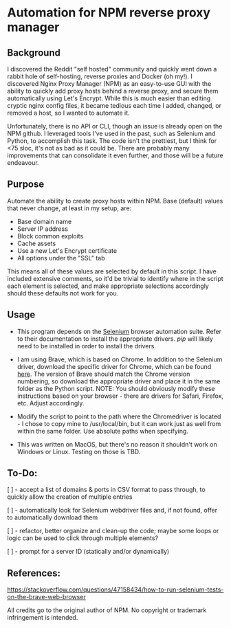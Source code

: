 # Automation for NPM reverse proxy manager

## Background
I discovered the Reddit "self hosted" community and quickly went down a rabbit hole of self-hosting, reverse proxies and Docker (oh my!). I discovered Nginx Proxy Manager (NPM) as an easy-to-use GUI with the ability to quickly add proxy hosts behind a reverse proxy, and secure them automatically using Let's Encrypt. While this is much easier than editing cryptic nginx config files, it became tedious each time I added, changed, or removed a host, so I wanted to automate it.

Unfortunately, there is no API or CLI, though an issue is already open on the NPM github. I leveraged tools I've used in the past, such as Selenium and Python, to accomplish this task.  The code isn't the prettiest, but I think for <75 sloc, it's not as bad as it could be. There are probably many improvements that can consolidate it even further, and those will be a future endeavour.

## Purpose
Automate the ability to create proxy hosts within NPM. Base (default) values that never change, at least in my setup, are:

- Base domain name
- Server IP address
- Block common exploits
- Cache assets
- Use a new Let's Encrypt certificate
- All options under the "SSL" tab

This means all of these values are selected by default in this script. I have included extensive comments, so it'd be trivial to identify where in the script each element is selected, and make appropriate selections accordingly should these defaults not work for you.

## Usage
- This program depends on the [Selenium](https://www.selenium.dev/) browser automation suite. Refer to their documentation to install the appropriate drivers. *pip* will likely need to be installed in order to install the drivers.

- I am using Brave, which is based on Chrome. In addition to the Selenium driver, download the specific driver for Chrome, which can be found [here](https://chromedriver.storage.googleapis.com/index.html). The version of Brave should match the Chrome version numbering, so download the appropriate driver and place it in the same folder as the Python script. NOTE: You should obviously modify these instructions based on your browser - there are drivers for Safari, Firefox, etc. Adjust accordingly.

- Modify the script to point to the path where the Chromedriver is located - I chose to copy mine to /usr/local/bin, but it can work just as well from within the same folder. Use absolute paths when specifying.

- This was written on MacOS, but there's no reason it shouldn't work on Windows or Linux. Testing on those is TBD.

## To-Do:
[ ] - accept a list of domains & ports in CSV format to pass through, to quickly allow the creation of multiple entries

[ ] - automatically look for Selenium webdriver files and, if not found, offer to automatically download them

[ ] - refactor, better organize and clean-up the code; maybe some loops or logic can be used to click through multiple elements?

[ ] - prompt for a server ID (statically and/or dynamically)

## References:
https://stackoverflow.com/questions/47158434/how-to-run-selenium-tests-on-the-brave-web-browser

All credits go to the original author of NPM. No copyright or trademark infringement is intended.
